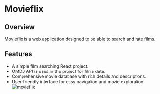 # Movieflix

## Overview
Movieflix is a web application designed to be able to search and rate films.

## Features
- A simple film searching React project.
- OMDB API is used in the project for films data.
- Comprehensive movie database with rich details and descriptions.
- User-friendly interface for easy navigation and movie exploration.
![movieflix](https://github.com/buraksenses/Movieflix/assets/45733615/e045440c-7842-4b66-88ad-e76983f700da)

